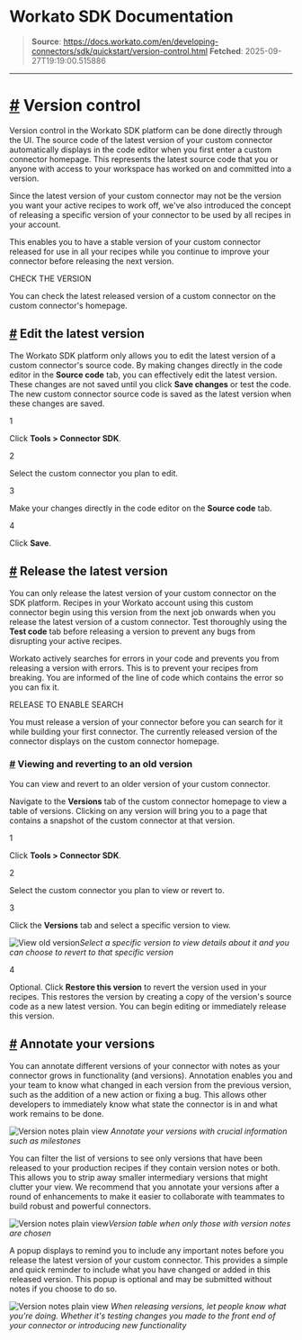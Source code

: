 # Workato SDK Documentation

> **Source**: https://docs.workato.com/en/developing-connectors/sdk/quickstart/version-control.html
> **Fetched**: 2025-09-27T19:19:00.515886

---

# [#](<#version-control>) Version control

Version control in the Workato SDK platform can be done directly through the UI. The source code of the latest version of your custom connector automatically displays in the code editor when you first enter a custom connector homepage. This represents the latest source code that you or anyone with access to your workspace has worked on and committed into a version.

Since the latest version of your custom connector may not be the version you want your active recipes to work off, we've also introduced the concept of releasing a specific version of your connector to be used by all recipes in your account.

This enables you to have a stable version of your custom connector released for use in all your recipes while you continue to improve your connector before releasing the next version.

CHECK THE VERSION

You can check the latest released version of a custom connector on the custom connector's homepage.

## [#](<#editing-the-latest-version>) Edit the latest version

The Workato SDK platform only allows you to edit the latest version of a custom connector's source code. By making changes directly in the code editor in the **Source code** tab, you can effectively edit the latest version. These changes are not saved until you click **Save changes** or test the code. The new custom connector source code is saved as the latest version when these changes are saved.

1

Click **Tools > Connector SDK**.

2

Select the custom connector you plan to edit.

3

Make your changes directly in the code editor on the **Source code** tab.

4

Click **Save**.

## [#](<#releasing-the-latest-version>) Release the latest version

You can only release the latest version of your custom connector on the SDK platform. Recipes in your Workato account using this custom connector begin using this version from the next job onwards when you release the latest version of a custom connector. Test thoroughly using the **Test code** tab before releasing a version to prevent any bugs from disrupting your active recipes.

Workato actively searches for errors in your code and prevents you from releasing a version with errors. This is to prevent your recipes from breaking. You are informed of the line of code which contains the error so you can fix it.

RELEASE TO ENABLE SEARCH

You must release a version of your connector before you can search for it while building your first connector. The currently released version of the connector displays on the custom connector homepage.

### [#](<#viewing-and-reverting-to-an-old-version>) Viewing and reverting to an old version

You can view and revert to an older version of your custom connector.

Navigate to the **Versions** tab of the custom connector homepage to view a table of versions. Clicking on any version will bring you to a page that contains a snapshot of the custom connector at that version.

1

Click **Tools > Connector SDK**.

2

Select the custom connector you plan to view or revert to.

3

Click the **Versions** tab and select a specific version to view.

![View old version](/assets/img/viewing-old-version.ef25cbdc.gif)_Select a specific version to view details about it and you can choose to revert to that specific version_

4

Optional. Click **Restore this version** to revert the version used in your recipes. This restores the version by creating a copy of the version's source code as a new latest version. You can begin editing or immediately release this version.

## [#](<#annotating-your-versions>) Annotate your versions

You can annotate different versions of your connector with notes as your connector grows in functionality (and versions). Annotation enables you and your team to know what changed in each version from the previous version, such as the addition of a new action or fixing a bug. This allows other developers to immediately know what state the connector is in and what work remains to be done.

![Version notes plain view](/assets/img/base-view-version-notes.7f5f9492.png) _Annotate your versions with crucial information such as milestones_

You can filter the list of versions to see only versions that have been released to your production recipes if they contain version notes or both. This allows you to strip away smaller intermediary versions that might clutter your view. We recommend that you annotate your versions after a round of enhancements to make it easier to collaborate with teammates to build robust and powerful connectors.

![Version notes plain view](/assets/img/filtered-view-version-notes.b3be4b92.png)_Version table when only those with version notes are chosen_

A popup displays to remind you to include any important notes before you release the latest version of your custom connector. This provides a simple and quick reminder to include what you have changed or added in this released version. This popup is optional and may be submitted without notes if you choose to do so.

![Version notes plain view](/assets/img/modal-popup-version-notes.9166b451.png) _When releasing versions, let people know what you're doing. Whether it's testing changes you made to the front end of your connector or introducing new functionality_
